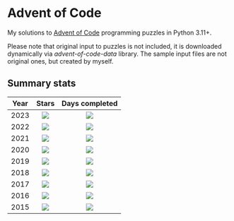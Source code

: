 # Advent of Code

My solutions to [Advent of Code](https://adventofcode.com/) programming puzzles in Python 3.11+.

Please note that original input to puzzles is not included, it is downloaded dynamically via *advent-of-code-data*
library. The sample input files are not original ones, but created by myself.

## Summary stats

| Year |                                Stars                                |                          Days completed                          | 
|:----:|:-------------------------------------------------------------------:|:----------------------------------------------------------------:|
| 2023 | ![](https://img.shields.io/badge/2023%20stars%20&#11088;-18-yellow)  | ![](https://img.shields.io/badge/2023%20days%20completed-9-red)  |
| 2022 | ![](https://img.shields.io/badge/2022%20stars%20&#11088;-50-yellow) | ![](https://img.shields.io/badge/2022%20days%20completed-25-red) |
| 2021 | ![](https://img.shields.io/badge/2021%20stars%20&#11088;-50-yellow) | ![](https://img.shields.io/badge/2021%20days%20completed-25-red) |
| 2020 | ![](https://img.shields.io/badge/2020%20stars%20&#11088;-6-yellow)  | ![](https://img.shields.io/badge/2020%20days%20completed-3-red)  |
| 2019 | ![](https://img.shields.io/badge/2019%20stars%20&#11088;-4-yellow)  | ![](https://img.shields.io/badge/2019%20days%20completed-2-red)  |
| 2018 | ![](https://img.shields.io/badge/2018%20stars%20&#11088;-2-yellow)  | ![](https://img.shields.io/badge/2018%20days%20completed-1-red)  |
| 2017 | ![](https://img.shields.io/badge/2017%20stars%20&#11088;-2-yellow)  | ![](https://img.shields.io/badge/2017%20days%20completed-1-red)  |
| 2016 | ![](https://img.shields.io/badge/2016%20stars%20&#11088;-2-yellow)  | ![](https://img.shields.io/badge/2016%20days%20completed-1-red)  |
| 2015 | ![](https://img.shields.io/badge/2015%20stars%20&#11088;-2-yellow)  | ![](https://img.shields.io/badge/2015%20days%20completed-1-red)  |
